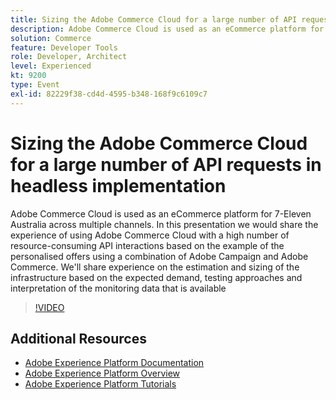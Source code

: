 ```yaml
---
title: Sizing the Adobe Commerce Cloud for a large number of API requests in headless implementation
description: Adobe Commerce Cloud is used as an eCommerce platform for 7-Eleven Australia across multiple channels. In this presentation we would share the experience of using Adobe Commerce Cloud with a high number of resource-consuming API interactions based on the  example of the personalised offers using a combination of Adobe Campaign and Adobe Commerce. We'll share experience on the estimation and sizing of the infrastructure based on the expected demand, testing approaches and interpretation of the monitoring data that is available.
solution: Commerce
feature: Developer Tools
role: Developer, Architect
level: Experienced
kt: 9200
type: Event
exl-id: 82229f38-cd4d-4595-b348-168f9c6109c7
---
```

# Sizing the Adobe Commerce Cloud for a large number of API requests in headless implementation

Adobe Commerce Cloud is used as an eCommerce platform for 7-Eleven Australia across multiple channels. In this presentation we would share the experience of using Adobe Commerce Cloud with a high number of resource-consuming API interactions based on the  example of the personalised offers using a combination of Adobe Campaign and Adobe Commerce. We'll share experience on the estimation and sizing of the infrastructure based on the expected demand, testing approaches and interpretation of the monitoring data that is available

>[!VIDEO](https://video.tv.adobe.com/v/337726/?quality=12&learn=on&hidetitle=true)

## Additional Resources

- [Adobe Experience Platform Documentation](https://experienceleague.adobe.com/docs/experience-platform.html)
- [Adobe Experience Platform Overview](https://experienceleague.adobe.com/docs/experience-platform/landing/home.html)
- [Adobe Experience Platform Tutorials](https://experienceleague.adobe.com/docs/platform-learn/tutorials/overview.html?lang=en)

